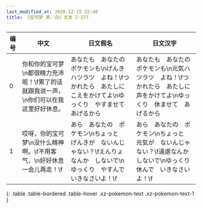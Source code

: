 ```yaml
---
last_modified_at: 2020-12-15 22:48
title: 《宝可梦 黑／白》文本 2-277
---
```

| 编号 | 中文 | 日文假名 | 日文汉字 |
| ---- | ---- | ---- | --- |
| 0 | 你和你的宝可梦\n都很精力充沛呢！\f累了的话就跟我说一声，\n你们可以在我这里好好休息。 | あなたも　あなたの　ポケモンも\nげんき　ハツラツ　よね！\fつかれたら　あたしに　こえをかけてよ\nゆっくり　やすませて　あげるから | あなたも　あなたの　ポケモンも\n元気ハツラツ　よね！\fつかれたら　あたしに　声をかけてよ\nゆっくり　休ませて　あげるから |
| 1 | 哎呀，你的宝可梦\n没什么精神啊。\f不用客气，\n好好休息一会儿再走！\f | あら　あなたの　ポケモン\nちょっと　げんきが　ないんじゃない？\fえんりょ　なんか　しないで\nゆっくり　やすんで　いきなさいよ！\f | あら　あなたの　ポケモン\nちょっと　元気が　ないんじゃない？\f遠慮なんか　しないで\nゆっくり　休んで　いきなさいよ！\f |
{: .table .table-bordered .table-hover .xz-pokemon-text .xz-pokemon-text-1 }